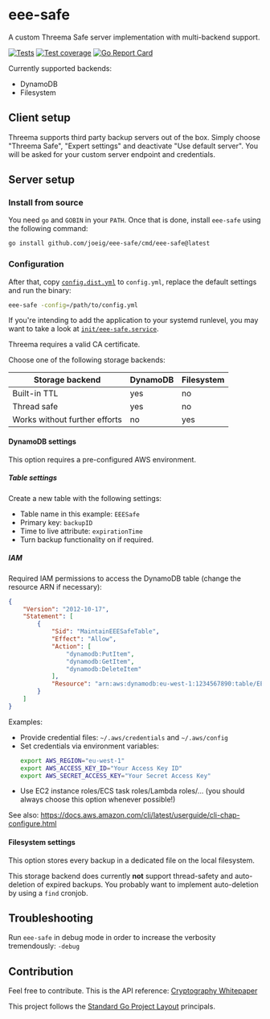 # eee-safe

A custom Threema Safe server implementation with multi-backend support.

[![Tests](https://github.com/joeig/eee-safe/workflows/Tests/badge.svg)](https://github.com/joeig/eee-safe/actions)
[![Test coverage](https://img.shields.io/badge/coverage-80%25-success)](https://github.com/joeig/eee-safe/tree/master/.github/testcoverage.yml)
[![Go Report Card](https://goreportcard.com/badge/github.com/joeig/eee-safe)](https://goreportcard.com/report/github.com/joeig/eee-safe)

Currently supported backends:

* DynamoDB
* Filesystem

## Client setup

Threema supports third party backup servers out of the box. Simply choose "Threema Safe", "Expert settings" and deactivate "Use default server". You will be asked for your custom server endpoint and credentials.

## Server setup

### Install from source

You need `go` and `GOBIN` in your `PATH`. Once that is done, install `eee-safe` using the following command:

~~~ bash
go install github.com/joeig/eee-safe/cmd/eee-safe@latest
~~~

### Configuration

After that, copy [`config.dist.yml`](configs/config.dist.yml) to `config.yml`, replace the default settings and run the binary:

~~~ bash
eee-safe -config=/path/to/config.yml
~~~

If you're intending to add the application to your systemd runlevel, you may want to take a look at [`init/eee-safe.service`](init/eee-safe.service).

Threema requires a valid CA certificate.

Choose one of the following storage backends:

| Storage backend               | DynamoDB | Filesystem |
|-------------------------------|----------|------------|
| Built-in TTL                  | yes      | no         |
| Thread safe                   | yes      | no         |
| Works without further efforts | no       | yes        |

#### DynamoDB settings

This option requires a pre-configured AWS environment.

##### Table settings

Create a new table with the following settings:

* Table name in this example: `EEESafe`
* Primary key: `backupID`
* Time to live attribute: `expirationTime`
* Turn backup functionality on if required.

##### IAM

Required IAM permissions to access the DynamoDB table (change the resource ARN if necessary):

~~~ json
{
    "Version": "2012-10-17",
    "Statement": [
        {
            "Sid": "MaintainEEESafeTable",
            "Effect": "Allow",
            "Action": [
                "dynamodb:PutItem",
                "dynamodb:GetItem",
                "dynamodb:DeleteItem"
            ],
            "Resource": "arn:aws:dynamodb:eu-west-1:1234567890:table/EEESafe"
        }
    ]
}
~~~

Examples:

- Provide credential files: `~/.aws/credentials` and `~/.aws/config`
- Set credentials via environment variables:
  ~~~ bash
  export AWS_REGION="eu-west-1"
  export AWS_ACCESS_KEY_ID="Your Access Key ID"
  export AWS_SECRET_ACCESS_KEY="Your Secret Access Key"
  ~~~
- Use EC2 instance roles/ECS task roles/Lambda roles/... (you should always choose this option whenever possible!)

See also: https://docs.aws.amazon.com/cli/latest/userguide/cli-chap-configure.html

#### Filesystem settings

This option stores every backup in a dedicated file on the local filesystem.

This storage backend does currently **not** support thread-safety and auto-deletion of expired backups. You probably want to implement auto-deletion by using a `find` cronjob.

## Troubleshooting

Run `eee-safe` in debug mode in order to increase the verbosity tremendously: `-debug`

## Contribution

Feel free to contribute. This is the API reference: [Cryptography Whitepaper](https://threema.ch/press-files/2_documentation/cryptography_whitepaper.pdf)

This project follows the [Standard Go Project Layout](https://github.com/golang-standards/project-layout) principals.